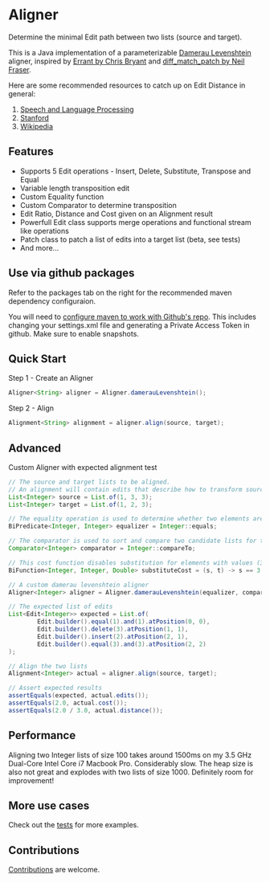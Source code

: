 # Aligner

Determine the minimal Edit path between two lists (source and target). 

This is a Java implementation of a parameterizable [Damerau Levenshtein](https://en.wikipedia.org/wiki/Damerau%E2%80%93Levenshtein_distance) aligner, inspired by [Errant by Chris Bryant](https://github.com/chrisjbryant/errant/blob/master/errant/alignment.py) and [diff_match_patch by Neil Fraser](https://github.com/google/diff-match-patch).

Here are some recommended resources to catch up on Edit Distance in general:
1. [Speech and Language Processing](https://web.stanford.edu/~jurafsky/slp3/2.pdf)
2. [Stanford](https://web.stanford.edu/class/cs124/lec/med.pdf)
3. [Wikipedia](https://en.wikipedia.org/wiki/Edit_distance)

## Features

* Supports 5 Edit operations - Insert, Delete, Substitute, Transpose and Equal
* Variable length transposition edit
* Custom Equality function
* Custom Comparator to determine transposition
* Edit Ratio, Distance and Cost given on an Alignment result
* Powerfull Edit class supports merge operations and functional stream like operations
* Patch class to patch a list of edits into a target list (beta, see tests)
* And more...

## Use via github packages

Refer to the packages tab on the right for the recommended maven dependency configuraion.

You will need to [configure maven to work with Github's repo](https://docs.github.com/en/packages/working-with-a-github-packages-registry/working-with-the-apache-maven-registry).
This includes changing your settings.xml file and generating a Private Access Token in github. Make sure to enable snapshots.

## Quick Start

Step 1 - Create an Aligner

```java
Aligner<String> aligner = Aligner.damerauLevenshtein();
```

Step 2 - Align

```java
Alignment<String> alignment = aligner.align(source, target);
```

## Advanced

Custom Aligner with expected alignment test

```java
// The source and target lists to be aligned.
// An alignment will contain edits that describe how to transform source into target.
List<Integer> source = List.of(1, 3, 3);
List<Integer> target = List.of(1, 2, 3);

// The equality operation is used to determine whether two elements are equal
BiPredicate<Integer, Integer> equalizer = Integer::equals;

// The comparator is used to sort and compare two candidate lists for transposition
Comparator<Integer> comparator = Integer::compareTo;

// This cost function disables substitution for elements with values (3,2) by returning a Double.MAX_VALUE when matched
BiFunction<Integer, Integer, Double> substituteCost = (s, t) -> s == 3 && t == 2 ? Double.MAX_VALUE : 1.0;

// A custom damerau levenshtein aligner
Aligner<Integer> aligner = Aligner.damerauLevenshtein(equalizer, comparator, substituteCost);

// The expected list of edits
List<Edit<Integer>> expected = List.of(
        Edit.builder().equal(1).and(1).atPosition(0, 0),
        Edit.builder().delete(3).atPosition(1, 1),
        Edit.builder().insert(2).atPosition(2, 1),
        Edit.builder().equal(3).and(3).atPosition(2, 2)
);

// Align the two lists
Alignment<Integer> actual = aligner.align(source, target);

// Assert expected results
assertEquals(expected, actual.edits());
assertEquals(2.0, actual.cost());
assertEquals(2.0 / 3.0, actual.distance());
```

## Performance

Aligning two Integer lists of size 100 takes around 1500ms on my 3.5 GHz Dual-Core Intel Core i7 Macbook Pro.
Considerably slow. The heap size is also not great and explodes with two lists of size 1000.
Definitely room for improvement!

## More use cases

Check out the [tests](https://github.com/manzurola/aligner/blob/67618def27d18e0e29e4f07905a4509907b379a3/src/test/java/io/squarebunny/aligner/AlignerTest.java) for more examples. 

## Contributions

[Contributions](https://github.com/manzurola/aligner/blob/a39d2719394fa258d3193e8258231950a3647920/CONTRIBUTING.md) are welcome.
